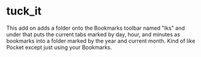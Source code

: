 # tuck_it
 	
This add on adds a folder onto the Bookmarks toolbar named "lks" and under that puts the current tabs marked by day, hour, and minutes as bookmarks into a folder marked by the year and current month. Kind of like Pocket except just using your Bookmarks.
